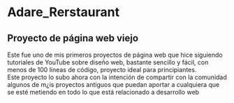 # Adare_Rerstaurant

<h2>Proyecto de página web viejo</h2>

<p>Este fue uno de mis primeros proyectos de página web que hice siguiendo tutoriales de YouTube sobre diseño web, bastante sencillo y fácil, con menos de 100 lineas de código, proyecto ideal para principiantes. <br> Este proyecto lo subo ahora con la intención de compartir con la comunidad algunos de m¿is proyectos antiguos que puedan aportar a cualquiera que se esté metiendo en todo lo que está relacionado a desarrollo web</p>


